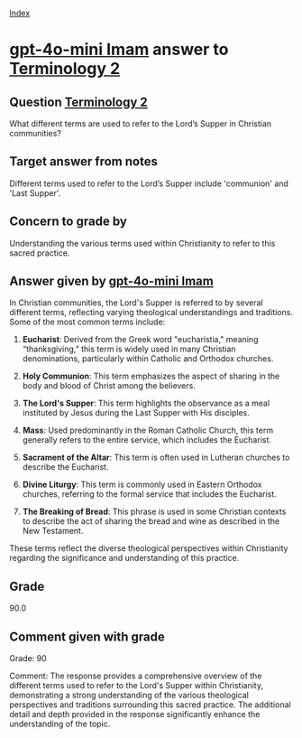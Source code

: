 
[Index](../../index.md)
# [gpt-4o-mini Imam](../../answering_models/gpt-4o-mini_Imam.md) answer to [Terminology 2](../../questions/Terminology_2.md)

## Question [Terminology 2](../../questions/Terminology_2.md)
What different terms are used to refer to the Lord’s Supper in Christian communities?

## Target answer from notes
Different terms used to refer to the Lord’s Supper include 'communion' and 'Last Supper'.

## Concern to grade by
Understanding the various terms used within Christianity to refer to this sacred practice.

## Answer given by [gpt-4o-mini Imam](../../answering_models/gpt-4o-mini_Imam.md)
In Christian communities, the Lord's Supper is referred to by several different terms, reflecting varying theological understandings and traditions. Some of the most common terms include:

1. **Eucharist**: Derived from the Greek word "eucharistia," meaning “thanksgiving,” this term is widely used in many Christian denominations, particularly within Catholic and Orthodox churches.

2. **Holy Communion**: This term emphasizes the aspect of sharing in the body and blood of Christ among the believers.

3. **The Lord's Supper**: This term highlights the observance as a meal instituted by Jesus during the Last Supper with His disciples.

4. **Mass**: Used predominantly in the Roman Catholic Church, this term generally refers to the entire service, which includes the Eucharist.

5. **Sacrament of the Altar**: This term is often used in Lutheran churches to describe the Eucharist.

6. **Divine Liturgy**: This term is commonly used in Eastern Orthodox churches, referring to the formal service that includes the Eucharist.

7. **The Breaking of Bread**: This phrase is used in some Christian contexts to describe the act of sharing the bread and wine as described in the New Testament.

These terms reflect the diverse theological perspectives within Christianity regarding the significance and understanding of this practice.

## Grade
90.0

## Comment given with grade
Grade: 90

Comment: The response provides a comprehensive overview of the different terms used to refer to the Lord's Supper within Christianity, demonstrating a strong understanding of the various theological perspectives and traditions surrounding this sacred practice. The additional detail and depth provided in the response significantly enhance the understanding of the topic.
